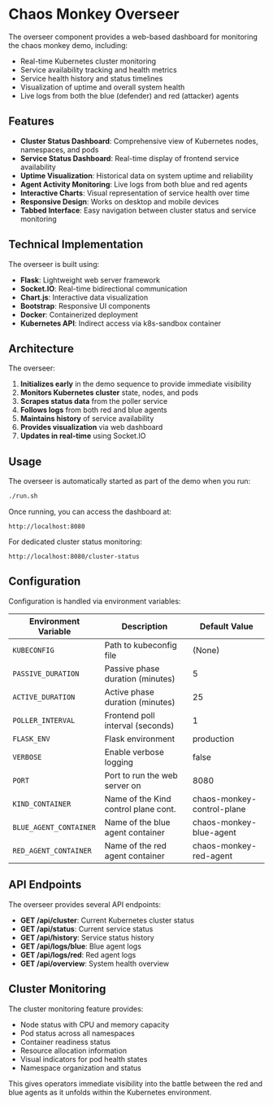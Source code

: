 # Chaos Monkey Overseer

The overseer component provides a web-based dashboard for monitoring the chaos monkey demo, including:

- Real-time Kubernetes cluster monitoring
- Service availability tracking and health metrics
- Service health history and status timelines
- Visualization of uptime and overall system health
- Live logs from both the blue (defender) and red (attacker) agents

## Features

- **Cluster Status Dashboard**: Comprehensive view of Kubernetes nodes, namespaces, and pods
- **Service Status Dashboard**: Real-time display of frontend service availability
- **Uptime Visualization**: Historical data on system uptime and reliability
- **Agent Activity Monitoring**: Live logs from both blue and red agents
- **Interactive Charts**: Visual representation of service health over time
- **Responsive Design**: Works on desktop and mobile devices
- **Tabbed Interface**: Easy navigation between cluster status and service monitoring

## Technical Implementation

The overseer is built using:

- **Flask**: Lightweight web server framework
- **Socket.IO**: Real-time bidirectional communication
- **Chart.js**: Interactive data visualization
- **Bootstrap**: Responsive UI components
- **Docker**: Containerized deployment
- **Kubernetes API**: Indirect access via k8s-sandbox container

## Architecture

The overseer:

1. **Initializes early** in the demo sequence to provide immediate visibility
2. **Monitors Kubernetes cluster** state, nodes, and pods
3. **Scrapes status data** from the poller service
4. **Follows logs** from both red and blue agents
5. **Maintains history** of service availability
6. **Provides visualization** via web dashboard
7. **Updates in real-time** using Socket.IO

## Usage

The overseer is automatically started as part of the demo when you run:

```bash
./run.sh
```

Once running, you can access the dashboard at:

```
http://localhost:8080
```

For dedicated cluster status monitoring:

```
http://localhost:8080/cluster-status
```

## Configuration

Configuration is handled via environment variables:

| Environment Variable    | Description                           | Default Value              |
| ----------------------- | ------------------------------------- | -------------------------- |
| `KUBECONFIG`          | Path to kubeconfig file               | (None)                     |
| `PASSIVE_DURATION`    | Passive phase duration (minutes)    | 5                          |
| `ACTIVE_DURATION`     | Active phase duration (minutes)     | 25                         |
| `POLLER_INTERVAL`     | Frontend poll interval (seconds)    | 1                          |
| `FLASK_ENV`           | Flask environment                     | production                 |
| `VERBOSE`             | Enable verbose logging                | false                      |
| `PORT`                | Port to run the web server on         | 8080                       |
| `KIND_CONTAINER`      | Name of the Kind control plane cont.  | chaos-monkey-control-plane |
| `BLUE_AGENT_CONTAINER`| Name of the blue agent container    | chaos-monkey-blue-agent  |
| `RED_AGENT_CONTAINER` | Name of the red agent container     | chaos-monkey-red-agent   |

## API Endpoints

The overseer provides several API endpoints:

- **GET /api/cluster**: Current Kubernetes cluster status
- **GET /api/status**: Current service status
- **GET /api/history**: Service status history
- **GET /api/logs/blue**: Blue agent logs
- **GET /api/logs/red**: Red agent logs
- **GET /api/overview**: System health overview

## Cluster Monitoring

The cluster monitoring feature provides:

- Node status with CPU and memory capacity
- Pod status across all namespaces
- Container readiness status
- Resource allocation information
- Visual indicators for pod health states
- Namespace organization and status

This gives operators immediate visibility into the battle between the red and blue agents as it unfolds within the Kubernetes environment.
